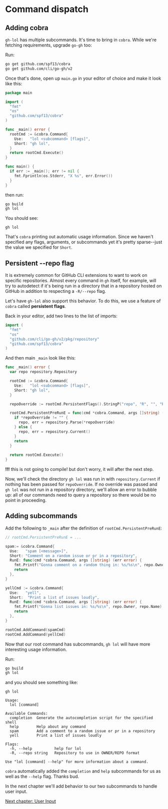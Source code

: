 # Command dispatch

## Adding cobra

`gh-lol` has multiple subcommands. It's time to bring in `cobra`. While we're fetching requirements, upgrade `go-gh` too:

Run:

```bash
go get github.com/spf13/cobra
go get github.com/cli/go-gh/v2
```

Once that's done, open up `main.go` in your editor of choice and make it look like this:

```go
package main

import (
  "fmt"
  "os"
  "github.com/spf13/cobra"
)

func _main() error {
  rootCmd := &cobra.Command{
    Use:   "lol <subcommand> [flags]",
    Short: "gh lol",
  }
  return rootCmd.Execute()
}

func main() {
  if err := _main(); err != nil {
    fmt.Fprintln(os.Stderr, "X %s", err.Error())
  }
}
```

then run:

```bash
go build
gh lol
```

You should see:

```
gh lol

```

That's `cobra` printing out automatic usage information. Since we haven't specified any flags, arguments, or subcommands yet it's pretty sparse--just the value we specified for `Short`.

## Persistent --repo flag

It is extremely common for GitHub CLI extensions to want to work on specific repositories. Almost every command in `gh` itself, for example, will try to autodetect if it's being run in a directory that in a repository hosted on GitHub in addition to respecting a `-R/--repo` flag.

Let's have `gh-lol` also support this behavior. To do this, we use a feature of `cobra` called **persistent flags**.

Back in your editor, add two lines to the list of imports:

```go
import (
  "fmt"
  "os"
  "github.com/cli/go-gh/v2/pkg/repository"
  "github.com/spf13/cobra"
)
```

And then main `_main` look like this:

```go
func _main() error {
  var repo repository.Repository

  rootCmd := &cobra.Command{
    Use:   "lol <subcommand> [flags]",
    Short: "gh lol",
  }

  repoOverride := rootCmd.PersistentFlags().StringP("repo", "R", "", "Repository to use in OWNER/REPO format")

  rootCmd.PersistentPreRunE = func(cmd *cobra.Command, args []string) (err error) {
    if *repoOverride != "" {
      repo, err = repository.Parse(*repoOverride)
    } else {
      repo, err = repository.Current()
    }
    return
  }
  
  return rootCmd.Execute()
}
```

**!!!** this is not going to compile! but don't worry, it will after the next step.

Now, we'll check the directory `gh lol` was run in with `repository.Current` if nothing has been passed for `repoOverride`. If no override was passed and `gh lol` was not run in a repository directory, we'll allow an error to bubble up: all of our commands need to query a repository so there would be no point in proceeding.

## Adding subcommands

Add the following to `_main` after the definition of `rootCmd.PersistentPreRunE`:

```go
// rootCmd.PersistentPreRunE = ...

spam:= &cobra.Command{
  Use:   "spam [<message>]",
  Short: "Comment on a random issue or pr in a repository",
  RunE: func(cmd *cobra.Command, args []string) (err error) {
    fmt.Printf("Gonna comment on a random thing in: %s/%s\n", repo.Owner, repo.Name)
    return
  },
}

yellCmd := &cobra.Command{
  Use:   "yell",
  Short:  "Print a list of issues loudly",
  RunE: func(cmd *cobra.Command, args []string) (err error) {
    fmt.Printf("Gonna list issues in: %s/%s\n", repo.Owner, repo.Name)
    return
  },
}

rootCmd.AddCommand(spamCmd)
rootCmd.AddCommand(yellCmd)
```

Now that our root command has subcommands, `gh lol` will have more interesting usage information.

Run:

```bash
go build
gh lol
```

and you should see something like:

```
gh lol

Usage:
  lol [command]

Available Commands:
  completion  Generate the autocompletion script for the specified shell
  help        Help about any command
  spam        Add a comment to a random issue or pr in a repository
  yell        Print a list of issues loudly

Flags:
  -h, --help          help for lol
  -R, --repo string   Repository to use in OWNER/REPO format

Use "lol [command] --help" for more information about a command.
```

`cobra` automatically added the `completion` and `help` subcommands for us as well as the `--help` flag. Thanks bud.

In the next chapter we'll add behavior to our two subcommands to handle user input.

[Next chapter: User Input](05.md)
